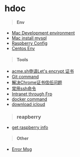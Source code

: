 # hdoc

> #### Env

 - [Mac Development environment](./document/mac_env.md)
 - [Mac install mysql](./document/mac_install_mysql.md)
 - [Raspberry Config](./document/raspberry_config.md)
 - [Centos Env](./document/centos_env.md)

> #### Tools
 - [acme.sh申请Let's encrypt 证书](./document/acme_sh.md)
 - [Git command](./document/git_command.md)
 - [解决Chrome证书信任问题](./document/ssl.md)
 - [常用ssh命令](./document/ssh.md)
 - [Intranet through Frp](./document/frp.md)
 - [docker command]('./document/docker_cmd.md')
 - [download icloud]('./document/download_icloud.cm')
 
 > ### reapberry
  - [get raspberry info](./document/get_raspberry_info.md)
  


> #### Other
 - [Error Msg](./document/message.md)
